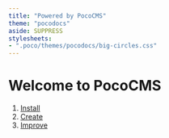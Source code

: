 ```yaml
---
title: "Powered by PocoCMS"
theme: "pocodocs"
aside: SUPPRESS
stylesheets:
- ".poco/themes/pocodocs/big-circles.css"
---
```


# Welcome to PocoCMS

1. [Install](/docs/install.html)
2. [Create](/docs/getting-started.html)
3. [Improve](/docs/next-steps.html)


